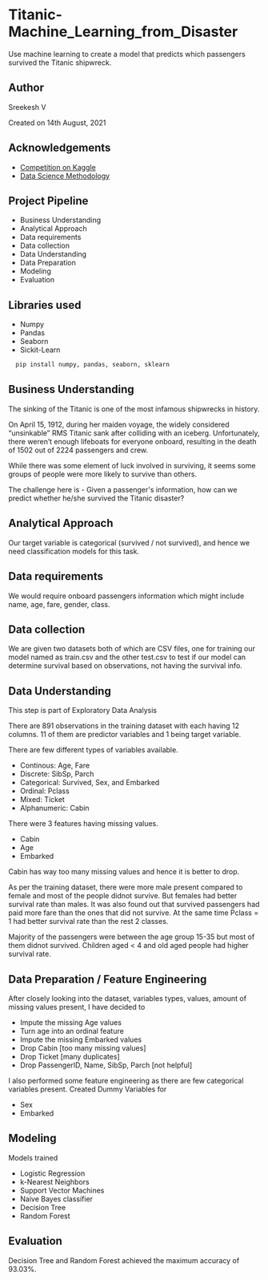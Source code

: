 
# Titanic-Machine_Learning_from_Disaster

Use machine learning to create a model that predicts which passengers survived the Titanic shipwreck.



## Author

Sreekesh V

  Created on 14th August, 2021
## Acknowledgements

 - [Competition on Kaggle](https://www.kaggle.com/c/titanic/overview)
 - [Data Science Methodology](https://www.coursera.org/learn/data-science-methodology)

## Project Pipeline

- Business Understanding
- Analytical Approach
- Data requirements
- Data collection
- Data Understanding
- Data Preparation
- Modeling
- Evaluation


## Libraries used

- Numpy
- Pandas
- Seaborn
- Sickit-Learn 

```bash
  pip install numpy, pandas, seaborn, sklearn
```
    

## Business Understanding

The sinking of the Titanic is one of the most infamous shipwrecks in history.

On April 15, 1912, during her maiden voyage, the widely considered “unsinkable” RMS Titanic sank after colliding with an iceberg. Unfortunately, there weren’t enough lifeboats for everyone onboard, resulting in the death of 1502 out of 2224 passengers and crew.

While there was some element of luck involved in surviving, it seems some groups of people were more likely to survive than others.

The challenge here is - Given a passenger's information, how can we predict whether he/she survived the Titanic disaster?

## Analytical Approach

Our target variable is categorical (survived / not survived), and hence we need classification models for this task.


## Data requirements

We would require onboard passengers information which might include name, age, fare, gender, class.


## Data collection

We are given two datasets both of which are CSV files, one for training our model named as train.csv and the other test.csv to test if our model can determine survival based on observations, not having the survival info. 

## Data Understanding

This step is part of Exploratory Data Analysis

There are 891 observations in the training dataset with each having 12 columns. 11 of them are predictor variables and 1 being target variable.

There are few different types of variables available.

- Continous: Age, Fare
- Discrete: SibSp, Parch
- Categorical: Survived, Sex, and Embarked
- Ordinal: Pclass
- Mixed: Ticket
- Alphanumeric: Cabin

There were 3 features having missing values.
- Cabin
- Age
- Embarked

Cabin has way too many missing values and hence it is better to drop.

As per the training dataset, there were more male present compared to female and most of the people didnot survive.
But females had better survival rate than males. It was also found out that survived passengers had paid more fare 
than the ones that did not survive. At the same time Pclass = 1 had better survival rate than the rest 2 classes.

Majority of the passengers were between the age group 15-35 but most of them didnot survived. Children aged < 4 and old aged people had higher survival rate.

## Data Preparation / Feature Engineering
After closely looking into the dataset, variables types, values,
 amount of missing values present, I have decided to
- Impute the missing Age values
- Turn age into an ordinal feature
- Impute the missing Embarked values
- Drop Cabin [too many missing values]
- Drop Ticket [many duplicates]
- Drop PassengerID, Name, SibSp, Parch [not helpful]

I also performed some feature engineering as there are few categorical variables present.
Created Dummy Variables for 
- Sex 
- Embarked

## Modeling
Models trained
- Logistic Regression
- k-Nearest Neighbors
- Support Vector Machines
- Naive Bayes classifier
- Decision Tree
- Random Forest

## Evaluation
Decision Tree and Random Forest achieved the maximum accuracy of 93.03%. 
